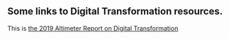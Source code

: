 ## Some links to Digital Transformation resources.

This is [the 2019 Altimeter Report on Digital Transformation](http://insights.prophet.com/the-state-of-digital-transformation-2018-2019)



